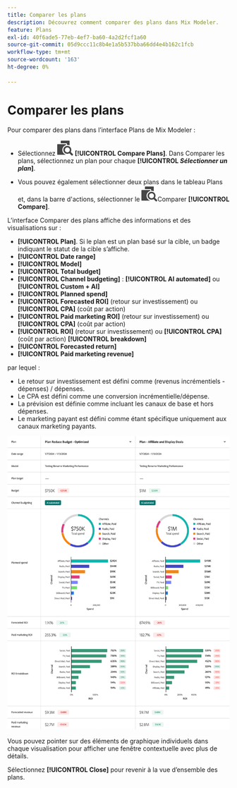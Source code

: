 ```yaml
---
title: Comparer les plans
description: Découvrez comment comparer des plans dans Mix Modeler.
feature: Plans
exl-id: 40f6ade5-77eb-4ef7-ba60-4a2d2fcf1a60
source-git-commit: 05d9ccc11c8b4e1a5b537bba66dd4e4b162c1fcb
workflow-type: tm+mt
source-wordcount: '163'
ht-degree: 0%

---
```


# Comparer les plans

Pour comparer des plans dans l’interface Plans de Mix Modeler :

* Sélectionnez ![Comparer](/help/assets/icons/Compare.svg) **[!UICONTROL Compare Plans]**. Dans Comparer les plans, sélectionnez un plan pour chaque **[!UICONTROL _Sélectionner un plan_]**.

* Vous pouvez également sélectionner deux plans dans le tableau Plans et, dans la barre d&#39;actions, sélectionner le ![ ](/help/assets/icons/Compare.svg)Comparer **[!UICONTROL Compare]**.

L’interface Comparer des plans affiche des informations et des visualisations sur :

* **[!UICONTROL Plan]**. Si le plan est un plan basé sur la cible, un badge indiquant le statut de la cible s’affiche.
* **[!UICONTROL Date range]**
* **[!UICONTROL Model]**
* **[!UICONTROL Total budget]**
* **[!UICONTROL Channel budgeting]** : **[!UICONTROL AI automated]** ou **[!UICONTROL Custom + AI]**
* **[!UICONTROL Planned spend]**
* **[!UICONTROL Forecasted ROI]** (retour sur investissement) ou **[!UICONTROL CPA]** (coût par action)
* **[!UICONTROL Paid marketing ROI]** (retour sur investissement) ou **[!UICONTROL CPA]** (coût par action)
* **[!UICONTROL ROI]** (retour sur investissement) ou **[!UICONTROL CPA]** (coût par action) **[!UICONTROL breakdown]**
* **[!UICONTROL Forecasted return]**
* **[!UICONTROL Paid marketing revenue]**

par lequel :

* Le retour sur investissement est défini comme (revenus incrémentiels - dépenses) / dépenses.
* Le CPA est défini comme une conversion incrémentielle/dépense.
* La prévision est définie comme incluant les canaux de base et hors dépenses.
* Le marketing payant est défini comme étant spécifique uniquement aux canaux marketing payants.


![Comparer les plans](/help/assets/compare-plans.png)

Vous pouvez pointer sur des éléments de graphique individuels dans chaque visualisation pour afficher une fenêtre contextuelle avec plus de détails.

Sélectionnez **[!UICONTROL Close]** pour revenir à la vue d’ensemble des plans.
